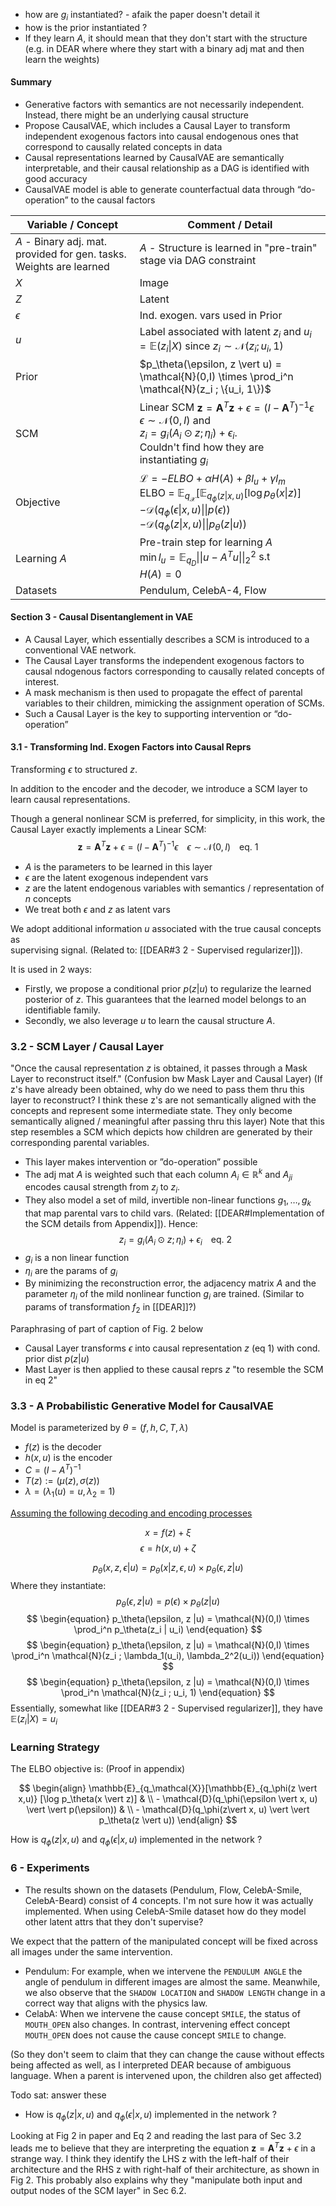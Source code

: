 - how are $g_i$ instantiated? - afaik the paper doesn't detail it
- how is the prior instantiated ? 
- If they learn $A$, it should mean that they don't start with the structure (e.g. in DEAR where where they start with a binary adj mat and then learn the weights)

#### Summary
- Generative factors with semantics are not necessarily independent. Instead, there might be an underlying causal structure
- Propose CausalVAE, which includes a Causal Layer to transform independent exogenous factors into causal endogenous ones that correspond to causally related concepts in data
- Causal representations learned by CausalVAE are semantically interpretable, and  their causal relationship as a DAG is identified with good accuracy
- CausalVAE model is able to generate counterfactual data through “do-operation” to the causal factors

| Variable / Concept      | Comment / Detail |
| ----------- | ----------- |
| $A$ - Binary adj. mat. provided for gen. tasks. Weights are learned      | $A$  - Structure is learned in "pre-train" stage via DAG constraint    |
| $X$   | Image        |
| $Z$   | Latent        |
| $\epsilon$ | Ind. exogen. vars used in Prior   |
|  $u$ | Label associated with latent $z_i$ and $u_i = \mathbb{E}(z_i \vert X)$ since $z_i \sim \mathcal{N}(z_i ;  u_i, 1)$ |
| Prior   |  $p_\theta(\epsilon, z \vert u)  = \mathcal{N}(0,I) \times \prod_i^n \mathcal{N}(z_i ;  \{u_i, 1\})$ |
| SCM | Linear SCM $\textbf{z} = \textbf{A}^T \textbf{z} + \epsilon = (I - \textbf{A}^T)^{-1} \epsilon$  <br>  $\epsilon \sim \mathcal{N}(0,I)$ and <br> $z_i = g_i(A_i \odot z; \eta_i) + \epsilon_i$. <br>Couldn't find how they are instantiating $g_i$
| Objective | $\mathcal{L} = -ELBO + \alpha H(A) + \beta l_u + \gamma l_m$   <br> ELBO =  $\mathbb{E}_{q_\mathcal{X}}[\mathbb{E}_{q_\phi(z \vert x,u)} [\log p_\theta(x \vert z)]$ <br> $- \mathcal{D}(q_\phi(\epsilon \vert x, u) \vert \vert p(\epsilon))$ <br> $- \mathcal{D}(q_\phi(z\vert x, u) \vert \vert p_\theta(z \vert u))$ |
|Learning $A$| Pre-train step for learning $A$ <br> $\min l_u = \mathbb{E}_{q_D} \vert \vert u - A^T u \vert \vert^2_2$ s.t <br> $H(A)=0$|
| Datasets | Pendulum, CelebA-4, Flow  |


#### Section 3 - Causal Disentanglement in VAE
- A Causal Layer, which essentially describes a SCM is introduced to a conventional VAE network. 
- The Causal Layer transforms the independent exogenous factors to causal ndogenous factors corresponding to causally related concepts of interest.
- A mask mechanism is then used to propagate the effect of parental variables to their children, mimicking the assignment operation of SCMs. 
- Such a Causal Layer is the key to supporting intervention or “do-operation”

#### 3.1 - Transforming Ind. Exogen Factors into Causal Reprs
Transforming $\epsilon$ to structured $z$.

In addition to the encoder and the decoder, we introduce a SCM layer to learn causal representations.

Though a general nonlinear SCM is preferred, for simplicity, in this work, the Causal Layer exactly implements a Linear SCM: 
$$\textbf{z} = \textbf{A}^T \textbf{z} + \epsilon = (I - \textbf{A}^T)^{-1} \epsilon  \;\;\;\; \epsilon \sim \mathcal{N}(0,I)\;\;\;\; \text{eq. 1}$$
- $A$ is the parameters to be learned in this layer
- $\epsilon$ are the latent exogenous independent vars
- $z$ are the latent endogenous variables with semantics / representation of $n$ concepts
- We treat both $\epsilon$ and $z$ as latent vars

We adopt additional information $u$ associated with the true causal concepts as  
supervising signal. (Related to: [[DEAR#3 2 - Supervised regularizer]]).

It is used in 2 ways:
- Firstly, we propose a conditional prior $p(z|u)$ to regularize the learned posterior of $z$. This guarantees that the learned model belongs to an identifiable family. 
- Secondly, we also leverage $u$ to learn the causal structure $A$.

### 3.2 - SCM Layer / Causal Layer
"Once the causal representation $z$ is obtained, it passes through a Mask Layer to reconstruct itself." 
(<span class="remark">Confusion bw Mask Layer and Causal Layer</span>)
(<span class="remark">If z's have already been obtained, why do we need to pass them thru this layer to reconstruct? I think these z's are not semantically aligned with the concepts and represent some intermediate state. They only become semantically aligned / meaningful after passing thru this layer</span>) 
Note that this step resembles a SCM which depicts how children are  generated by their corresponding parental variables.
- This layer makes intervention or ”do-operation” possible
- The adj mat $A$ is weighted such that each column $A_i \in \mathbb{R}^k$ and $A_{ji}$ encodes causal strength from $z_j$ to $z_i$.
- They also model a set of mild, invertible non-linear functions $g_1,\ldots,g_k$ that map parental vars to child vars. (Related: [[DEAR#Implementation of the SCM details from Appendix]]). Hence: 
$$z_i = g_i(A_i \odot z; \eta_i) + \epsilon_i\;\;\;\; \text{eq. 2}$$
- $g_i$ is a non linear function
- $\eta_i$ are the params of $g_i$
- By minimizing the reconstruction error, the adjacency matrix $A$ and the parameter $\eta_i$ of the mild nonlinear function $g_i$ are trained. (Similar to params of transformation $f_2$ in [[DEAR]]?)

<span class="remark">Paraphrasing of part of caption of Fig. 2 below</span>
- Causal Layer transforms $\epsilon$ into causal representation $z$ (eq 1) with cond. prior dist $p(z\vert u)$
- Mast Layer is then applied to these causal reprs $z$ "to resemble the SCM in eq 2"

### 3.3 - A Probabilistic Generative Model for CausalVAE 

Model is parameterized by $\theta = (f, h, C, T, \lambda)$
- $f(z)$ is the decoder
- $h(x,u)$ is the encoder
- $C = (I - A^T)^{-1}$
- $T(z) := ( \mu(z), \sigma(z))$
- $\lambda = (\lambda_1(u) = u, \lambda_2 = 1)$

<u>Assuming the following decoding and encoding processes</u>

$$x = f(z) + \xi$$
$$\epsilon = h(x,u) + \zeta$$

$$p_\theta(x,z,\epsilon|u) = p_\theta(x|z,\epsilon,u) \times p_\theta(\epsilon, z |u)$$
Where they instantiate:
$$ \begin{equation}
p_\theta(\epsilon, z |u)  = p(\epsilon) \times p_\theta(z |u)
\end{equation}
$$
$$ \begin{equation}
p_\theta(\epsilon, z |u)  = \mathcal{N}(0,I) \times \prod_i^n p_\theta(z_i | u_i)
\end{equation}
$$
$$ \begin{equation}
p_\theta(\epsilon, z |u)  = \mathcal{N}(0,I) \times \prod_i^n \mathcal{N}(z_i ;  \lambda_1(u_i), \lambda_2^2(u_i))
\end{equation}
$$
$$ \begin{equation}
p_\theta(\epsilon, z |u)  = \mathcal{N}(0,I) \times \prod_i^n \mathcal{N}(z_i ;  u_i, 1)
\end{equation}
$$
Essentially, somewhat like [[DEAR#3 2 - Supervised regularizer]], they have $\mathbb{E}(z_i|X) = u_i$

### Learning Strategy

The ELBO objective is: (Proof in appendix)

$$ 
\begin{align}
	\mathbb{E}_{q_\mathcal{X}}[\mathbb{E}_{q_\phi(z \vert x,u)} [\log p_\theta(x \vert z)] & \\ - \mathcal{D}(q_\phi(\epsilon \vert x, u) \vert \vert p(\epsilon)) & \\ - \mathcal{D}(q_\phi(z\vert x, u) \vert \vert p_\theta(z \vert u))
\end{align}
$$

How is $q_\phi(z\vert x, u)$ and $q_\phi(\epsilon \vert x, u)$ implemented in the network ?

### 6 - Experiments
- The results shown on the datasets (Pendulum, Flow, CelebA-Smile, CelebA-Beard) consist of 4 concepts.
<span class="remark">I'm not sure how it was actually implemented. When using CelebA-Smile dataset how do they model other latent attrs that they don't supervise?</span>

We expect that the pattern of the manipulated concept will be fixed across all images under the same intervention. 
- Pendulum: For example, when we intervene the `PENDULUM ANGLE` the angle of pendulum in different images are almost the same. Meanwhile, we also observe that the `SHADOW LOCATION` and `SHADOW LENGTH` change in a correct way that aligns with the physics law.
- CelabA: When we intervene the cause concept `SMILE`, the status of `MOUTH_OPEN` also changes. In contrast, intervening effect concept `MOUTH_OPEN` does not cause the cause concept `SMILE` to change.

<span class="remark">(So they don't seem to claim that they can change the cause without effects being affected as well, as I interpreted DEAR because of ambiguous language. When a parent is intervened upon, the children also get affected)</span>

Todo sat: answer these

- How is $q_\phi(z\vert x, u)$ and $q_\phi(\epsilon \vert x, u)$ implemented in the network ?

Looking at Fig 2 in paper and Eq 2 and reading the last para of Sec 3.2 leads me to believe that they are interpreting the equation $\textbf{z} = \textbf{A}^T \textbf{z} + \epsilon$ in a strange way. I think they identify the LHS z with the left-half of their architecture and the RHS z with right-half of their architecture, as shown in Fig 2.
This probably also explains why they "manipulate both input and output nodes of the SCM layer" in Sec 6.2.  







